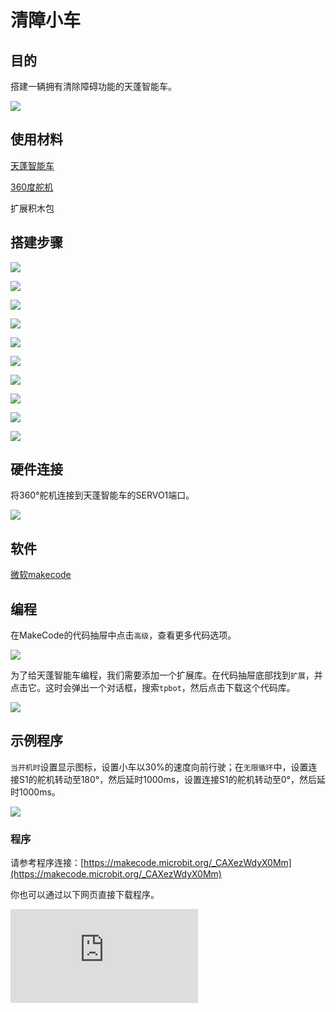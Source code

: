 ﻿---
sidebar_position: 1
sidebar_label: 清障小车
---

# 清障小车

## 目的

搭建一辆拥有清除障碍功能的天蓬智能车。


![](https://wiki-media-ef.oss-cn-hongkong.aliyuncs.com/docs/microbit/microbit-smart-car/microbit-tpbot/brick-expansion-case/images/tpbot-brick-expansion-case-01-01.png)

## 使用材料


[天蓬智能车](https://www.elecfreaks.com/tpbot.html)

[360度舵机](https://www.elecfreaks.com/geekservo-2kg-360-degrees-compatible-with-lego.html)

扩展积木包



## 搭建步骤

![](https://wiki-media-ef.oss-cn-hongkong.aliyuncs.com/docs/microbit/microbit-smart-car/microbit-tpbot/brick-expansion-case/images/tpbot-brick-expansion-step-01-01.png)

![](https://wiki-media-ef.oss-cn-hongkong.aliyuncs.com/docs/microbit/microbit-smart-car/microbit-tpbot/brick-expansion-case/images/tpbot-brick-expansion-step-01-02.png)

![](https://wiki-media-ef.oss-cn-hongkong.aliyuncs.com/docs/microbit/microbit-smart-car/microbit-tpbot/brick-expansion-case/images/tpbot-brick-expansion-step-01-03.png)

![](https://wiki-media-ef.oss-cn-hongkong.aliyuncs.com/docs/microbit/microbit-smart-car/microbit-tpbot/brick-expansion-case/images/tpbot-brick-expansion-step-01-04.png)

![](https://wiki-media-ef.oss-cn-hongkong.aliyuncs.com/docs/microbit/microbit-smart-car/microbit-tpbot/brick-expansion-case/images/tpbot-brick-expansion-step-01-05.png)

![](https://wiki-media-ef.oss-cn-hongkong.aliyuncs.com/docs/microbit/microbit-smart-car/microbit-tpbot/brick-expansion-case/images/tpbot-brick-expansion-step-01-06.png)

![](https://wiki-media-ef.oss-cn-hongkong.aliyuncs.com/docs/microbit/microbit-smart-car/microbit-tpbot/brick-expansion-case/images/tpbot-brick-expansion-step-01-07.png)

![](https://wiki-media-ef.oss-cn-hongkong.aliyuncs.com/docs/microbit/microbit-smart-car/microbit-tpbot/brick-expansion-case/images/tpbot-brick-expansion-step-01-08.png)

![](https://wiki-media-ef.oss-cn-hongkong.aliyuncs.com/docs/microbit/microbit-smart-car/microbit-tpbot/brick-expansion-case/images/tpbot-brick-expansion-step-01-09.png)

![](https://wiki-media-ef.oss-cn-hongkong.aliyuncs.com/docs/microbit/microbit-smart-car/microbit-tpbot/brick-expansion-case/images/tpbot-brick-expansion-step-01-10.png)



## 硬件连接

将360°舵机连接到天蓬智能车的SERVO1端口。

![](https://wiki-media-ef.oss-cn-hongkong.aliyuncs.com/docs/microbit/microbit-smart-car/microbit-tpbot/brick-expansion-case/images/tpbot-brick-expansion-case-01-02.png)


## 软件

[微软makecode](https://makecode.microbit.org/#)


## 编程



在MakeCode的代码抽屉中点击`高级`，查看更多代码选项。

![](https://wiki-media-ef.oss-cn-hongkong.aliyuncs.com/docs/microbit/microbit-smart-car/microbit-tpbot/brick-expansion-case/images/tpbot-brick-expansion-case-01-03.png)

为了给天蓬智能车编程，我们需要添加一个扩展库。在代码抽屉底部找到`扩展`，并点击它。这时会弹出一个对话框，搜索`tpbot`，然后点击下载这个代码库。

![](https://wiki-media-ef.oss-cn-hongkong.aliyuncs.com/docs/microbit/microbit-smart-car/microbit-tpbot/brick-expansion-case/images/tpbot-brick-expansion-case-01-04.png)


## 示例程序

`当开机时`设置显示图标，设置小车以30%的速度向前行驶；在`无限循环`中，设置连接S1的舵机转动至180°，然后延时1000ms，设置连接S1的舵机转动至0°，然后延时1000ms。

![](https://wiki-media-ef.oss-cn-hongkong.aliyuncs.com/docs/microbit/microbit-smart-car/microbit-tpbot/brick-expansion-case/images/tpbot-brick-expansion-case-01-05.png)


### 程序

请参考程序连接：[https://makecode.microbit.org/_CAXezWdyX0Mm](https://makecode.microbit.org/_CAXezWdyX0Mm)

你也可以通过以下网页直接下载程序。

<div
    style={{
        position: 'relative',
        paddingBottom: '60%',
        overflow: 'hidden',
    }}
>
    <iframe
        src="https://makecode.microbit.org/_CAXezWdyX0Mm"
        frameborder="0"
        sandbox="allow-popups allow-forms allow-scripts allow-same-origin"
        style={{
            position: 'absolute',
            width: '100%',
            height: '100%',
        }}
    />
</div>

## 结论


小车向前行驶，舵机循环正转、反转。
